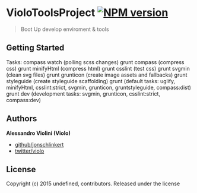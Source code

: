 # VioloToolsProject [![NPM version](https://badge.fury.io/js/VioloToolsProject.png)](http://badge.fury.io/js/VioloToolsProject) 

> Boot Up develop enviroment & tools

## Getting Started

Tasks:
compass watch (polling scss changes)
grunt compass (compress css)
grunt  minifyHtml (compress html)
grunt  csslint (test css)
grunt  svgmin (clean svg files)
grunt  grunticon (create image assets and fallbacks)
grunt  styleguide (create styleguide scaffolding)
grunt (default tasks: uglify, minifyHtml, csslint:strict, svgmin, grunticon, gruntstyleguide, compass:dist)
grunt dev (development tasks: svgmin, grunticon, csslint:strict, compass:dev)


## Authors

**Alessandro Violini (Violo)**

+ [github/jonschlinkert](https://github.com/Violo/tools.git)
+ [twitter/violo](http://twitter.com/violo)


## License
Copyright (c) 2015 undefined, contributors.
Released under the  license